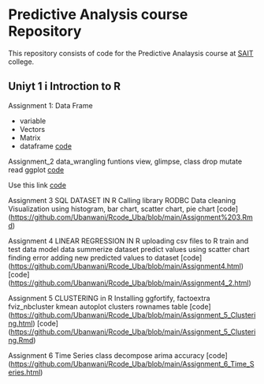 # Predictive Analysis course Repository
This repository consists of code for the Predictive Analaysis course at [SAIT](https://www.sait.ca/) college.

## Uniyt 1 i Introction to R

Assignment 1: Data Frame
- variable
- Vectors
- Matrix
- dataframe
[code](https://github.com/Ubanwani/Rcode_Uba/blob/main/dframe.R)

Assignment_2 data_wrangling
funtions
view, glimpse, class
drop
mutate
read
ggplot
[code](https://github.com/Ubanwani/Rcode_Uba/blob/main/ASSIGNMENT2_DATA_WRANGLING.R)

Use this link
[code](https://github.com/Ubanwani/Rcode_Uba/blob/main/ASSIGNMENT2_DATA_WRANGLING.R)

Assignment 3 SQL DATASET IN R
Calling library RODBC
Data cleaning
Visualization using
 histogram, bar chart, scatter chart, pie chart
[code] (https://github.com/Ubanwani/Rcode_Uba/blob/main/Assignment%203.Rmd)

 Assignment 4 LINEAR REGRESSION IN R
 uploading csv files to R
 train and test data
 model data
 summerize dataset
 predict values using scatter chart
 finding error 
 adding new predicted values to dataset
 [code] (https://github.com/Ubanwani/Rcode_Uba/blob/main/Assignment4.html)
 [code] (https://github.com/Ubanwani/Rcode_Uba/blob/main/Assignment4_2.html)
 
Assignment 5 CLUSTERING in R
Installing ggfortify, factoextra
fviz_nbcluster
kmean
autoplot
clusters
rownames
table
[code] (https://github.com/Ubanwani/Rcode_Uba/blob/main/Assignment_5_Clustering.html)
[code] (https://github.com/Ubanwani/Rcode_Uba/blob/main/Assignment_5_Clustering.Rmd)

Assignment 6 Time Series
class
decompose
arima
accuracy
[code] (https://github.com/Ubanwani/Rcode_Uba/blob/main/Assignment_6_Time_Series.html)

